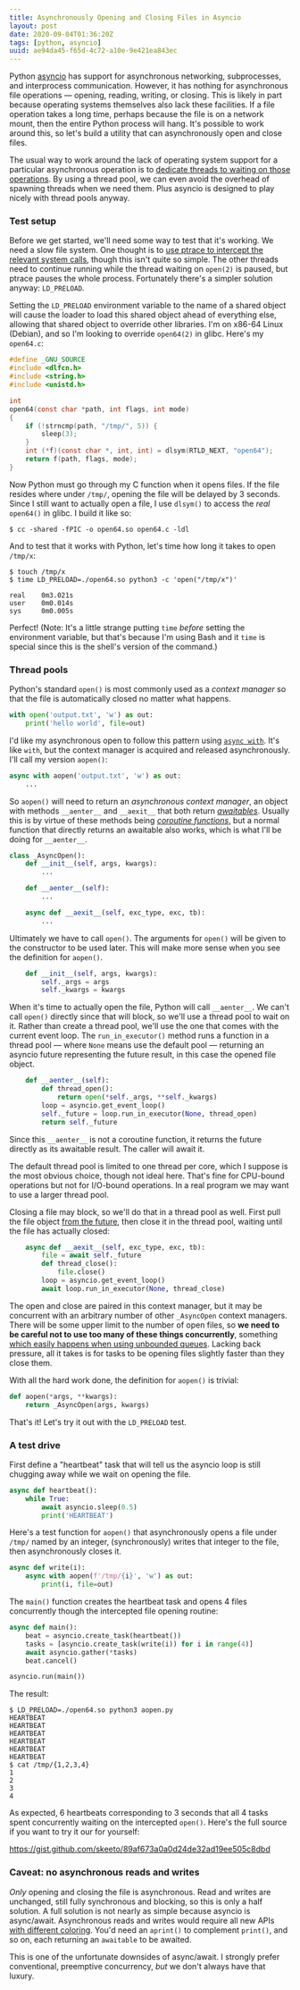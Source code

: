 ```yaml
---
title: Asynchronously Opening and Closing Files in Asyncio
layout: post
date: 2020-09-04T01:36:20Z
tags: [python, asyncio]
uuid: ae94da45-f65d-4c72-a10e-9e421ea843ec
---
```


Python [asyncio][asyncio] has support for asynchronous networking,
subprocesses, and interprocess communication. However, it has nothing
for asynchronous file operations — opening, reading, writing, or
closing. This is likely in part because operating systems themselves
also lack these facilities. If a file operation takes a long time,
perhaps because the file is on a network mount, then the entire Python
process will hang. It's possible to work around this, so let's build a
utility that can asynchronously open and close files.

The usual way to work around the lack of operating system support for a
particular asynchronous operation is to [dedicate threads to waiting on
those operations][uv]. By using a thread pool, we can even avoid the
overhead of spawning threads when we need them. Plus asyncio is designed
to play nicely with thread pools anyway.

### Test setup

Before we get started, we'll need some way to test that it's working. We
need a slow file system. One thought is to [use ptrace to intercept the
relevant system calls][ptrace], though this isn't quite so simple. The
other threads need to continue running while the thread waiting on
`open(2)` is paused, but ptrace pauses the whole process. Fortunately
there's a simpler solution anyway: `LD_PRELOAD`.

Setting the `LD_PRELOAD` environment variable to the name of a shared
object will cause the loader to load this shared object ahead of
everything else, allowing that shared object to override other
libraries. I'm on x86-64 Linux (Debian), and so I'm looking to override
`open64(2)` in glibc. Here's my `open64.c`:

```c
#define _GNU_SOURCE
#include <dlfcn.h>
#include <string.h>
#include <unistd.h>

int
open64(const char *path, int flags, int mode)
{
    if (!strncmp(path, "/tmp/", 5)) {
        sleep(3);
    }
    int (*f)(const char *, int, int) = dlsym(RTLD_NEXT, "open64");
    return f(path, flags, mode);
}
```

Now Python must go through my C function when it opens files. If the
file resides where under `/tmp/`, opening the file will be delayed by 3
seconds. Since I still want to actually open a file, I use `dlsym()` to
access the *real* `open64()` in glibc. I build it like so:

    $ cc -shared -fPIC -o open64.so open64.c -ldl

And to test that it works with Python, let's time how long it takes to
open `/tmp/x`:

    $ touch /tmp/x
    $ time LD_PRELOAD=./open64.so python3 -c 'open("/tmp/x")'

    real    0m3.021s
    user    0m0.014s
    sys     0m0.005s

Perfect! (Note: It's a little strange putting `time` *before* setting the
environment variable, but that's because I'm using Bash and it `time` is
special since this is the shell's version of the command.)

### Thread pools

Python's standard `open()` is most commonly used as a *context manager*
so that the file is automatically closed no matter what happens.

```py
with open('output.txt', 'w') as out:
    print('hello world', file=out)
```

I'd like my asynchronous open to follow this pattern using [`async
with`][pep]. It's like `with`, but the context manager is acquired and
released asynchronously. I'll call my version `aopen()`:

```py
async with aopen('output.txt', 'w') as out:
    ...
```

So `aopen()` will need to return an *asynchronous context manager*, an
object with methods `__aenter__` and `__aexit__` that both return
[*awaitables*][await]. Usually this is by virtue of these methods being
[*coroutine functions*][cf], but a normal function that directly returns
an awaitable also works, which is what I'll be doing for `__aenter__`.

```py
class _AsyncOpen():
    def __init__(self, args, kwargs):
        ...

    def __aenter__(self):
        ...

    async def __aexit__(self, exc_type, exc, tb):
        ...
```

Ultimately we have to call `open()`. The arguments for `open()` will be
given to the constructor to be used later. This will make more sense
when you see the definition for `aopen()`.

```py
    def __init__(self, args, kwargs):
        self._args = args
        self._kwargs = kwargs
```

When it's time to actually open the file, Python will call `__aenter__`.
We can't call `open()` directly since that will block, so we'll use a
thread pool to wait on it. Rather than create a thread pool, we'll use
the one that comes with the current event loop. The `run_in_executor()`
method runs a function in a thread pool — where `None` means use the
default pool — returning an asyncio future representing the future
result, in this case the opened file object.

```py
    def __aenter__(self):
        def thread_open():
            return open(*self._args, **self._kwargs)
        loop = asyncio.get_event_loop()
        self._future = loop.run_in_executor(None, thread_open)
        return self._future
```

Since this `__aenter__` is not a coroutine function, it returns the
future directly as its awaitable result. The caller will await it.

The default thread pool is limited to one thread per core, which I
suppose is the most obvious choice, though not ideal here. That's fine
for CPU-bound operations but not for I/O-bound operations. In a real
program we may want to use a larger thread pool.

Closing a file may block, so we'll do that in a thread pool as well.
First pull the file object [from the future][fut], then close it in the
thread pool, waiting until the file has actually closed:

```py
    async def __aexit__(self, exc_type, exc, tb):
        file = await self._future
        def thread_close():
            file.close()
        loop = asyncio.get_event_loop()
        await loop.run_in_executor(None, thread_close)
```

The open and close are paired in this context manager, but it may be
concurrent with an arbitrary number of other `_AsyncOpen` context
managers. There will be some upper limit to the number of open files, so
**we need to be careful not to use too many of these things
concurrently**, something [which easily happens when using unbounded
queues][latency]. Lacking back pressure, all it takes is for tasks to be
opening files slightly faster than they close them.

With all the hard work done, the definition for `aopen()` is trivial:

```py
def aopen(*args, **kwargs):
    return _AsyncOpen(args, kwargs)
```

That's it! Let's try it out with the `LD_PRELOAD` test.

### A test drive

First define a "heartbeat" task that will tell us the asyncio loop is
still chugging away while we wait on opening the file.

```py
async def heartbeat():
    while True:
        await asyncio.sleep(0.5)
        print('HEARTBEAT')
```

Here's a test function for `aopen()` that asynchronously opens a file
under `/tmp/` named by an integer, (synchronously) writes that integer
to the file, then asynchronously closes it.

```py
async def write(i):
    async with aopen(f'/tmp/{i}', 'w') as out:
        print(i, file=out)
```

The `main()` function creates the heartbeat task and opens 4 files
concurrently though the intercepted file opening routine:

```py
async def main():
    beat = asyncio.create_task(heartbeat())
    tasks = [asyncio.create_task(write(i)) for i in range(4)]
    await asyncio.gather(*tasks)
    beat.cancel()

asyncio.run(main())
```

The result:

    $ LD_PRELOAD=./open64.so python3 aopen.py
    HEARTBEAT
    HEARTBEAT
    HEARTBEAT
    HEARTBEAT
    HEARTBEAT
    HEARTBEAT
    $ cat /tmp/{1,2,3,4}
    1
    2
    3
    4

As expected, 6 heartbeats corresponding to 3 seconds that all 4 tasks
spent concurrently waiting on the intercepted `open()`. Here's the full
source if you want to try it our for yourself:

<https://gist.github.com/skeeto/89af673a0a0d24de32ad19ee505c8dbd>

### Caveat: no asynchronous reads and writes

*Only* opening and closing the file is asynchronous. Read and writes are
unchanged, still fully synchronous and blocking, so this is only a half
solution. A full solution is not nearly as simple because asyncio is
async/await. Asynchronous reads and writes would require all new APIs
[with different coloring][color]. You'd need an `aprint()` to complement
`print()`, and so on, each returning an `awaitable` to be awaited.

This is one of the unfortunate downsides of async/await. I strongly
prefer conventional, preemptive concurrency, *but* we don't always have
that luxury.


[asyncio]: https://docs.python.org/3/library/asyncio.html
[await]: https://docs.python.org/3/glossary.html#term-awaitable
[cf]: https://docs.python.org/3/glossary.html#term-coroutine-function
[color]: https://journal.stuffwithstuff.com/2015/02/01/what-color-is-your-function/
[fut]: /blog/2020/07/30/
[latency]: /blog/2020/05/24/
[pep]: https://www.python.org/dev/peps/pep-0492/
[ptrace]: /blog/2018/06/23/
[uv]: http://docs.libuv.org/en/v1.x/design.html#file-i-o
